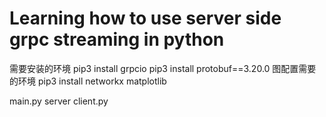# Learning how to use server side grpc streaming in python

需要安装的环境
pip3 install grpcio
pip3 install protobuf==3.20.0
图配置需要的环境
pip3 install networkx matplotlib


main.py   server
client.py

